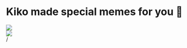 # Kiko made special memes for you 🥺

<div grid="~ cols-2 gap-2" m="t-2">
<div>

<img border="rounded" src="/aquaman.jpeg">

</div>

  <div>
    <img border="rounded" src="/toy-story.jpeg">
  </div>
</div>
<div class="absolute right-5px bottom-5px">
<SlideCurrentNo /> / <SlidesTotal />
</div>